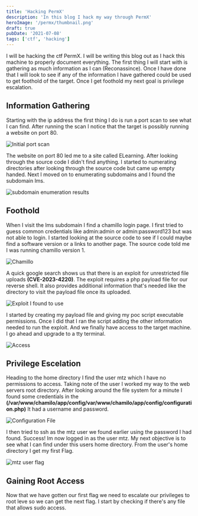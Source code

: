 ```yaml
---
title: 'Hacking PermX'
description: 'In this blog I hack my way through PermX'
heroImage: '/permx/thumbnail.png'
draft: true
pubDate: '2021-07-08'
tags: ['ctf', 'hacking']
---
```


I will be hacking the ctf PermX. I will be writing this blog out as I hack this machine to properly document 
everything. The first thing I will start with is gathering as much information as I can (Reconassince). Once I have done that
I will look to see if any of the information I have gathered could be used to get foothold of the target. Once I get foothold my next goal is privilege escalation.

## Information Gathering

Starting with the ip address the first thing I do is run a port scan to see what I can find. After running the scan I notice that the target is possibly running a website on port 80.

![Initial port scan](/permx/nmap_initial2.png)

The website on port 80 led me to a site called ELearning. After looking through the source code I didn't find anything. I started to numerating directories after looking through the source code but came up empty handed.
Next I moved on to enumerating subdomains and I found the subdomain lms.

![subdomain enumeration results](/permx/ffuf_sub.png)

## Foothold  

When I visit the lms subdomain I find a chamillo login page. I first tried to guess common credentials like admin:admin or admin:password123 
but was not able to login. I started looking at the source code to see if I could maybe find a software version or a links to another page.
The source code told me I was running chamillo version 1. 

![Chamillo](/permx/chamillo_and_sourcecode.png)

A quick google search shows us that there is an exploit for unrestricted file uploads **(CVE-2023-4220)**. The exploit requires a php payload file for our reverse shell. It also provides additional information that's needed like the directory to visit the payload file once its uploaded.

![Exploit I found to use](/permx/exploit.png)

I started by creating my payload file and giving my poc script executable permissions. Once I did that I ran the script adding the other information
needed to run the exploit. And we finally have access to the target machine. I go ahead and upgrade to a tty terminal.

![Access](/permx/access.png)

## Privilege Escelation

Heading to the home directory I find the user mtz which I have no permissions to access. Taking note of the user I worked my way to the web servers root directory. After looking around the file system for a minute I found some credentials in the **(/var/www/chamilo/app/config/var/www/chamilo/app/config/configuration.php)** It had a username and password.

![Configuration File](/permx/creds.png)

I then tried to ssh as the mtz user we found earlier using the password I had found. Success! Im now logged in as the user mtz. My next objective is to see what I can find under this users home directory. From the user's home directory I get my first Flag.

![mtz user flag](/permx/flag1.png)

## Gaining Root Access

Now that we have gotten our first flag we need to escalate our privileges to root leve so we can get the next flag. I start by checking if there's any file that allows sudo access.  
